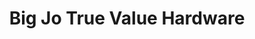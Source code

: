 ---
title: "Big Jo True Value Hardware"
url: /santa-fe/big-jo-true-value-hardware/
shop: hardware
---